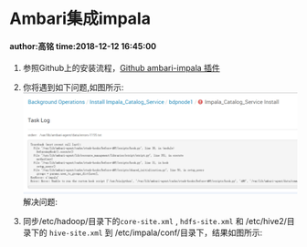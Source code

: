 #  Ambari集成impala 
####   author:高铭    time:2018-12-12 16:45:00
1.  参照Github上的安装流程，[Github ambari-impala 插件](https://github.com/cas-bigdatalab/ambari-impala-service)
2.  你将遇到如下问题,如图所示:  
![遇到的bug](/impala/bug.png)
    解决问题:
   
3.  同步/etc/hadoop/目录下的`core-site.xml` , `hdfs-site.xml` 和 /etc/hive2/目录下的 `hive-site.xml` 到 /etc/impala/conf/目录下，结果如图所示:

   
